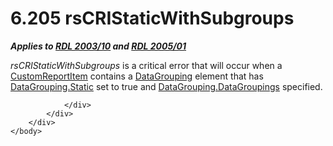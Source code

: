 <html dir="LTR" xmlns:mshelp="http://msdn.microsoft.com/mshelp" xmlns:ddue="http://ddue.schemas.microsoft.com/authoring/2003/5" xmlns:xlink="http://www.w3.org/1999/xlink" xmlns:tool="http://www.microsoft.com/tooltip">
    <head>
        <meta http-equiv="Content-Type" content="text/html; CHARSET=utf-8"></meta>
        <meta name="save" content="history"></meta>
        <title>6.205 rsCRIStaticWithSubgroups</title>
        <xml>
            <mshelp:toctitle title="6.205 rsCRIStaticWithSubgroups"></mshelp:toctitle>
            <mshelp:rltitle title="[MS-RDL]: rsCRIStaticWithSubgroups"></mshelp:rltitle>
            <mshelp:keyword index="A" term="b9451b34-67ef-42cc-8d7c-9ecbab3cbf52"></mshelp:keyword>
            <mshelp:attr name="DCSext.ContentType" value="open specification"></mshelp:attr>
            <mshelp:attr name="AssetID" value="b9451b34-67ef-42cc-8d7c-9ecbab3cbf52"></mshelp:attr>
            <mshelp:attr name="TopicType" value="kbRef"></mshelp:attr>
            <mshelp:attr name="DCSext.Title" value="[MS-RDL]: rsCRIStaticWithSubgroups" />
        </xml>
    </head>
    <body>
        <div id="header">
            <h1 class="heading">6.205 rsCRIStaticWithSubgroups</h1>
        </div>
        <div id="mainSection">
            <div id="mainBody">
                <div id="allHistory" class="saveHistory"></div>
                <div id="sectionSection0" class="section" name="collapseableSection">
                    

<p><b><i>Applies to </i></b><a href="a7e2ad00-07c8-4f6d-80ab-3ad55df7b233.md"><b><i>RDL 2003/10</i></b></a><b><i>
and </i></b><a href="3ebe2912-4958-4832-b391-cad1f5e13338.md"><b><i>RDL 2005/01</i></b></a></p>

<p><i>rsCRIStaticWithSubgroups</i> is a critical error that
will occur when a <a href="6bb7b35c-e517-4444-a96b-9f2ccdd1a642.md">CustomReportItem</a>
contains a <a href="824fc1fa-9258-4ee2-80a0-db64f7200b13.md">DataGrouping</a>
element that has <a href="d5d3cf4e-c595-44fb-a18d-4a44916ac1e0.md">DataGrouping.Static</a>
set to true and <a href="93f43931-0487-4297-a5fe-71292a69cb01.md">DataGrouping.DataGroupings</a>
specified.</p>


                </div>
            </div>
        </div>
    </body>
</html>